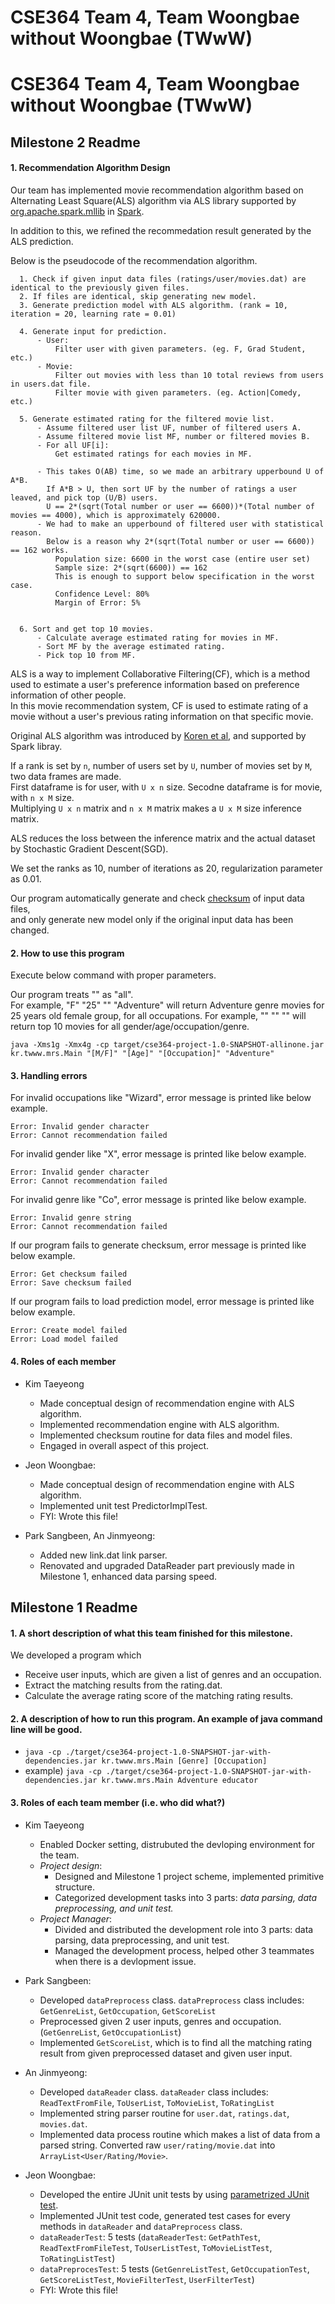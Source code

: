 
# CSE364 Team 4, Team Woongbae without Woongbae (TWwW)  

# CSE364 Team 4, Team Woongbae without Woongbae (TWwW)  

## Milestone 2 Readme

#### 1. Recommendation Algorithm Design

  Our team has implemented movie recommendation algorithm based on Alternating Least Square(ALS) algorithm via ALS library supported by [org.apache.spark.mllib](https://spark.apache.org/docs/latest/mllib-collaborative-filtering.html#collaborative-filtering) in [Spark](https://spark.apache.org/docs/latest/index.html).

  In addition to this, we refined the recommedation result generated by the ALS prediction.  

  Below is the pseudocode of the recommendation algorithm.  

  ```
    1. Check if given input data files (ratings/user/movies.dat) are identical to the previously given files.
    2. If files are identical, skip generating new model.
    3. Generate prediction model with ALS algorithm. (rank = 10, iteration = 20, learning rate = 0.01)

    4. Generate input for prediction.
        - User:
            Filter user with given parameters. (eg. F, Grad Student, etc.)
        - Movie:
            Filter out movies with less than 10 total reviews from users in users.dat file.
            Filter movie with given parameters. (eg. Action|Comedy, etc.)

    5. Generate estimated rating for the filtered movie list.
        - Assume filtered user list UF, number of filtered users A.
        - Assume filtered movie list MF, number or filtered movies B.
        - For all UF[i]:
            Get estimated ratings for each movies in MF.

        - This takes O(AB) time, so we made an arbitrary upperbound U of A*B.
          If A*B > U, then sort UF by the number of ratings a user leaved, and pick top (U/B) users. 
          U == 2*(sqrt(Total number or user == 6600))*(Total number of movies == 4000), which is approximately 620000.
        - We had to make an upperbound of filtered user with statistical reason.
          Below is a reason why 2*(sqrt(Total number or user == 6600)) == 162 works.
            Population size: 6600 in the worst case (entire user set)
            Sample size: 2*(sqrt(6600)) == 162
            This is enough to support below specification in the worst case.
            Confidence Level: 80%
            Margin of Error: 5%


    6. Sort and get top 10 movies.
        - Calculate average estimated rating for movies in MF.
        - Sort MF by the average estimated rating.
        - Pick top 10 from MF.

  ```

  ALS is a way to implement Collaborative Filtering(CF), which is a method used to estimate a user's preference information based on preference information of other people.  
  In this movie recommendation system, CF is used to estimate rating of a movie without a user's previous rating information on that specific movie.  

  Original ALS algorithm was introduced by [Koren et al](https://dl.acm.org/doi/10.1109/MC.2009.263), and supported by Spark libray.  

  If a rank is set by `n`, number of users set by `U`, number of movies set by `M`, two data frames are made.  
  First dataframe is for user, with `U x n` size. Secodne dataframe is for movie, with `n x M` size.  
  Multiplying `U x n` matrix and `n x M` matrix makes a `U x M` size inference matrix.  

  ALS reduces the loss between the inference matrix and the actual dataset by Stochastic Gradient Descent(SGD).  

  We set the ranks as 10, number of iterations as 20, regularization parameter as 0.01.  

  Our program automatically generate and check [checksum](https://en.wikipedia.org/wiki/Checksum) of input data files,  
  and only generate new model only if the original input data has been changed.  

#### 2. How to use this program

Execute below command with proper parameters.

Our program treats "" as "all".  
For example, "F" "25" "" "Adventure" will return Adventure genre movies for 25 years old female group, for all occupations.
For example, "" "" "" will return top 10 movies for all gender/age/occupation/genre.

`java -Xms1g -Xmx4g -cp target/cse364-project-1.0-SNAPSHOT-allinone.jar kr.twww.mrs.Main "[M/F]" "[Age]" "[Occupation]" "Adventure"`

#### 3. Handling errors

For invalid occupations like "Wizard", error message is printed like below example.
```
Error: Invalid gender character
Error: Cannot recommendation failed
```

For invalid gender like "X", error message is printed like below example.
```
Error: Invalid gender character
Error: Cannot recommendation failed
```

For invalid genre like "Co", error message is printed like below example.
```
Error: Invalid genre string
Error: Cannot recommendation failed
```

If our program fails to generate checksum, error message is printed like below example.
```
Error: Get checksum failed
Error: Save checksum failed
```

If our program fails to load prediction model, error message is printed like below example.
```
Error: Create model failed
Error: Load model failed
```

#### 4. Roles of each member

- Kim Taeyeong
  * Made conceptual design of recommendation engine with ALS algorithm.
  * Implemented recommendation engine with ALS algorithm.
  * Implemented checksum routine for data files and model files.
  * Engaged in overall aspect of this project. 

- Jeon Woongbae: 
  * Made conceptual design of recommendation engine with ALS algorithm.
  * Implemented unit test PredictorImplTest.
  * FYI: Wrote this file!

- Park Sangbeen, An Jinmyeong:
  * Added new link.dat link parser.
  * Renovated and upgraded DataReader part previously made in Milestone 1, enhanced data parsing speed.

## Milestone 1 Readme

#### 1. A short description of what this team finished for this milestone.
  We developed a program which
  - Receive user inputs, which are given a list of genres and an occupation.  
  - Extract the matching results from the rating.dat.   
  - Calculate the average rating score of the matching rating results.  

#### 2. A description of how to run this program. An example of java command line will be good.
  - ```java -cp ./target/cse364-project-1.0-SNAPSHOT-jar-with-dependencies.jar kr.twww.mrs.Main [Genre] [Occupation]```
  - example) ```java -cp ./target/cse364-project-1.0-SNAPSHOT-jar-with-dependencies.jar kr.twww.mrs.Main Adventure educator```

#### 3. Roles of each team member (i.e. who did what?)

- Kim Taeyeong
  * Enabled Docker setting, distrubuted the devloping environment for the team.
  * *Project design*:
    - Designed and Milestone 1 project scheme, implemented primitive structure.
    - Categorized development tasks into 3 parts: *data parsing, data preprocessing, and unit test.*
  * *Project Manager*:
    - Divided and distributed the development role into 3 parts: data parsing, data preprocessing, and unit test.
    - Managed the development process, helped other 3 teammates when there is a devlopment issue.
  
- Park Sangbeen:  
  * Developed `dataPreprocess` class. `dataPreprocess` class includes: `GetGenreList`, `GetOccupation`, `GetScoreList`
  * Preprocessed given 2 user inputs, genres and occupation. (`GetGenreList`,  `GetOccupationList`)
  * Implemented `GetScoreList`, which is to find all the matching rating result from given preprocessed dataset and given user input.

- An Jinmyeong: 
  * Developed `dataReader` class. `dataReader` class includes: `ReadTextFromFile`, `ToUserList`, `ToMovieList`, `ToRatingList`
  * Implemented string parser routine for `user.dat`, `ratings.dat`, `movies.dat`.
  * Implemented data process routine which makes a list of data from a parsed string. Converted raw `user/rating/movie.dat` into `ArrayList<User/Rating/Movie>`.

- Jeon Woongbae: 
  * Developed the entire JUnit unit tests by using [parametrized JUnit test](https://github.com/junit-team/junit4/wiki/Parameterized-tests).
  * Implemented JUnit test code, generated test cases for every methods in `dataReader` and `dataPreprocess` class.
  * `dataReaderTest`: 5 tests (`dataReaderTest`: `GetPathTest`, `ReadTextFromFileTest`, `ToUserListTest`, `ToMovieListTest`, `ToRatingListTest`)
  * `dataPreprocesTest`: 5 tests (`GetGenreListTest`, `GetOccupationTest`, `GetScoreListTest`, `MovieFilterTest`, `UserFilterTest`)
  * FYI: Wrote this file!
